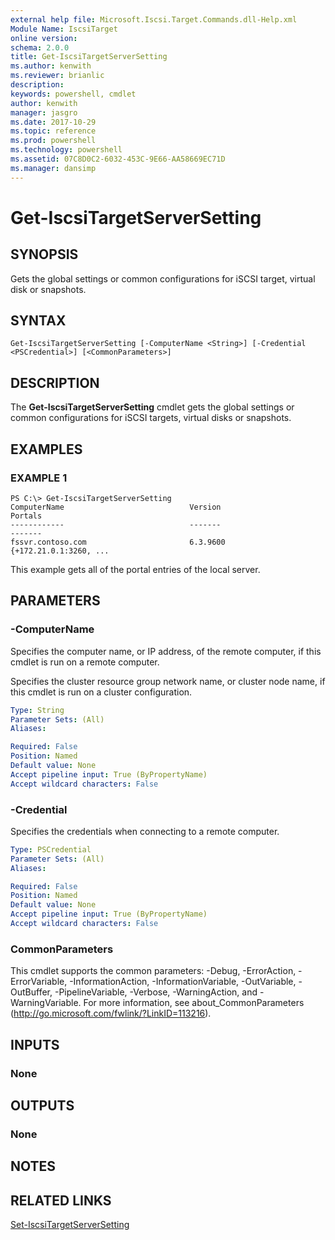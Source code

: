 ```yaml
---
external help file: Microsoft.Iscsi.Target.Commands.dll-Help.xml
Module Name: IscsiTarget
online version: 
schema: 2.0.0
title: Get-IscsiTargetServerSetting
ms.author: kenwith
ms.reviewer: brianlic
description: 
keywords: powershell, cmdlet
author: kenwith
manager: jasgro
ms.date: 2017-10-29
ms.topic: reference
ms.prod: powershell
ms.technology: powershell
ms.assetid: 07C8D0C2-6032-453C-9E66-AA58669EC71D
ms.manager: dansimp
---
```


# Get-IscsiTargetServerSetting

## SYNOPSIS
Gets the global settings or common configurations for iSCSI target, virtual disk or snapshots.

## SYNTAX

```
Get-IscsiTargetServerSetting [-ComputerName <String>] [-Credential <PSCredential>] [<CommonParameters>]
```

## DESCRIPTION
The **Get-IscsiTargetServerSetting** cmdlet gets the global settings or common configurations for iSCSI targets, virtual disks or snapshots.

## EXAMPLES

### EXAMPLE 1
```
PS C:\> Get-IscsiTargetServerSetting
ComputerName                            Version                                 Portals 
------------                            -------                                 ------- 
fssvr.contoso.com                       6.3.9600                                {+172.21.0.1:3260, ...
```

This example gets all of the portal entries of the local server.

## PARAMETERS

### -ComputerName
Specifies the computer name, or IP address, of the remote computer, if this cmdlet is run on a remote computer. 
                         
Specifies the cluster resource group network name, or cluster node name, if this cmdlet is run on a cluster configuration.

```yaml
Type: String
Parameter Sets: (All)
Aliases: 

Required: False
Position: Named
Default value: None
Accept pipeline input: True (ByPropertyName)
Accept wildcard characters: False
```

### -Credential
Specifies the credentials when connecting to a remote computer.

```yaml
Type: PSCredential
Parameter Sets: (All)
Aliases: 

Required: False
Position: Named
Default value: None
Accept pipeline input: True (ByPropertyName)
Accept wildcard characters: False
```

### CommonParameters
This cmdlet supports the common parameters: -Debug, -ErrorAction, -ErrorVariable, -InformationAction, -InformationVariable, -OutVariable, -OutBuffer, -PipelineVariable, -Verbose, -WarningAction, and -WarningVariable. For more information, see about_CommonParameters (http://go.microsoft.com/fwlink/?LinkID=113216).

## INPUTS

### None

## OUTPUTS

### None

## NOTES

## RELATED LINKS

[Set-IscsiTargetServerSetting](./Set-IscsiTargetServerSetting.md)


